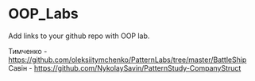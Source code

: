 # OOP_Labs
Add links to your github repo with OOP lab.

Тимченко - https://github.com/oleksiitymchenko/PatternLabs/tree/master/BattleShip  
Савін - https://github.com/NykolaySavin/PatternStudy-CompanyStruct
